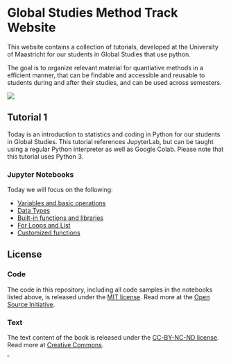  
# Global Studies Method Track Website

This website contains a collection of  tutorials, developed at the University of Maastricht for our students in Global Studies that use python. 

The goal is to organize relevant material for quantiative methods in a efficient manner, that can be findable and accessible and reusable to students during and after their studies, and can be used across semesters.

![](https://www.maastrichtuniversity.nl/sites/default/files/styles/page_photo/public/global_studies_logo_2.jpg?itok=NzXDp5cZ)

## Tutorial 1
Today is an introduction to statistics and coding in Python for our students in Global Studies. This tutorial references JupyterLab, but can be taught using a regular Python interpreter as well as Google Colab. Please note that this tutorial uses Python 3.

### Jupyter Notebooks
Today we will focus on the following:
+ [Variables and basic operations](https://nbviewer.jupyter.org/github/MaastrichtU-IDS/global-studies/blob/main/semester2/notebooks/1.1-variables-and-assig.ipynb)
+ [Data Types](https://nbviewer.jupyter.org/github/MaastrichtU-IDS/global-studies/blob/main/semester2/notebooks/1.2-data-types.ipynb)
+ [Built-in functions and libraries](https://nbviewer.jupyter.org/github/MaastrichtU-IDS/global-studies/blob/main/semester2/notebooks/1.3-built-in-functions-and-libraries.ipynb)
+ [For Loops and List](https://nbviewer.jupyter.org/github/MaastrichtU-IDS/global-studies/blob/main/semester2/notebooks/1.4-for-loops.ipynb)
+ [Customized functions](https://nbviewer.jupyter.org/github/MaastrichtU-IDS/global-studies/blob/main/semester2/notebooks/1.5-writing-functions.ipynb)

## License

### Code

The code in this repository, including all code samples in the notebooks listed above, is released under the [MIT license](LICENSE-CODE). Read more at the [Open Source Initiative](https://opensource.org/licenses/MIT).

### Text

The text content of the book is released under the [CC-BY-NC-ND license](LICENSE-TEXT). Read more at [Creative Commons](https://creativecommons.org/licenses/by-nc-nd/3.0/us/legalcode).



<img src="https://avatars.githubusercontent.com/u/36262526?s=280&v=4" style="zoom:33%;" />
